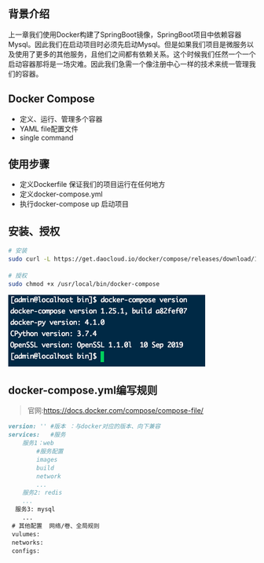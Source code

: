 ## 背景介绍

上一章我们使用Docker构建了SpringBoot镜像，SpringBoot项目中依赖容器Mysql。因此我们在启动项目时必须先启动Mysql。但是如果我们项目是微服务以及使用了更多的其他服务，且他们之间都有依赖关系。这个时候我们任然一个一个启动容器那将是一场灾难。因此我们急需一个像注册中心一样的技术来统一管理我们的容器。



## Docker Compose

* 定义、运行、管理多个容器
* YAML file配置文件
* single command



## 使用步骤 

* 定义Dockerfile 保证我们的项目运行在任何地方
* 定义docker-compose.yml
* 执行docker-compose up 启动项目



## 安装、授权

```bash
# 安装
sudo curl -L https://get.daocloud.io/docker/compose/releases/download/1.25.1/docker-compose-`uname -s`-`uname -m` -o /usr/local/bin/docker-compose

# 授权
sudo chmod +x /usr/local/bin/docker-compose
```

![image-20201214170658847](第十五章-Docker-Compose.assets/image-20201214170658847.png)



## docker-compose.yml编写规则

> 官网:https://docs.docker.com/compose/compose-file/

```markdown
version: '' #版本 ：与docker对应的版本、向下兼容
services:   #服务
	服务1：web
		#服务配置
		images
		build
		network
		...
	服务2: redis
  	...
  服务3: mysql
  	...
 # 其他配置  网络/卷、全局规则
 vulumes:
 networks:
 configs:
 
```

